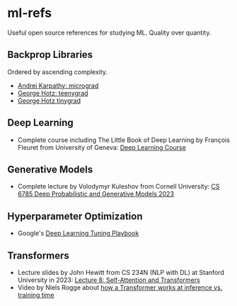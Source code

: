 # ml-refs

Useful open source references for studying ML. Quality over quantity.

## Backprop Libraries

Ordered by ascending complexity.

- [Andrej Karpathy: micrograd](https://github.com/karpathy/micrograd)
- [George Hotz: teenygrad](https://github.com/tinygrad/teenygrad)
- [George Hotz tinygrad](https://github.com/tinygrad)

## Deep Learning

 - Complete course including The Little Book of Deep Learning by François Fleuret from University of Geneva: [Deep Learning Course](https://fleuret.org/dlc/)

## Generative Models

 - Complete lecture by Volodymyr Kuleshov from Cornell University: [CS 6785 Deep Probabilistic and Generative Models 2023](https://canvas.cornell.edu/courses/50665)

## Hyperparameter Optimization

 - Google's [Deep Learning Tuning Playbook](https://github.com/google-research/tuning_playbook)

## Transformers

 -  Lecture slides by John Hewitt from CS 234N (NLP with DL) at Stanford University in 2023: [Lecture 8: Self-Attention and Transformers](https://web.stanford.edu/class/cs224n/slides/cs224n-2023-lecture08-transformers.pdf)
 - Video by Niels Rogge about [how a Transformer works at inference vs. training time
](https://www.youtube.com/watch?v=IGu7ivuy1Ag)
